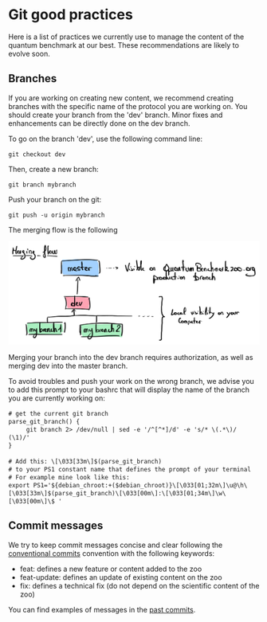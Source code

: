 # Git good practices

Here is a list of practices we currently use to manage the content of the quantum benchmark at our best. These recommendations are likely to evolve soon.

## Branches

If you are working on creating new content, we recommend creating branches with the specific name of the protocol you are working on. You should create your branch from the 'dev' branch. Minor fixes and enhancements can be directly done on the dev branch.

To go on the branch 'dev', use the following command line:
```
git checkout dev
```

Then, create a new branch:
```
git branch mybranch
```

Push your branch on the git:
```
git push -u origin mybranch
```

The merging flow is the following 

![Merging flow](./img/merging-flow.png)

Merging your branch into the dev branch requires authorization, as well as merging dev into the master branch.  

To avoid troubles and push your work on the wrong branch, we advise you to add this prompt to your bashrc that will display the name of the branch you are currently working on: 
```
# get the current git branch 
parse_git_branch() {
     git branch 2> /dev/null | sed -e '/^[^*]/d' -e 's/* \(.*\)/ (\1)/'
}

# Add this: \[\033[33m\]$(parse_git_branch)
# to your PS1 constant name that defines the prompt of your terminal
# For example mine look like this:
export PS1='${debian_chroot:+($debian_chroot)}\[\033[01;32m\]\u@\h\[\033[33m\]$(parse_git_branch)\[\033[00m\]:\[\033[01;34m\]\w\[\033[00m\]\$ '
```

## Commit messages

We try to keep commit messages concise and clear following the [conventional commits](https://www.conventionalcommits.org/en/v1.0.0/) convention with the following keywords:
- feat: defines a new feature or content added to the zoo
- feat-update: defines an update of existing content on the zoo
- fix: defines a technical fix (do not depend on the scientific content of the zoo)

You can find examples of messages in the [past commits](https://github.com/v-gilbert/quantumbenchmarkzoo/commits/master/).